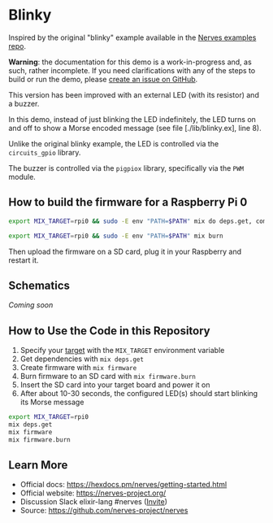 # Blinky

Inspired by the original "blinky" example available in the [Nerves examples repo](https://github.com/nerves-project/nerves_examples).

**Warning**: the documentation for this demo is a work-in-progress and, as such, rather incomplete.
If you need clarifications with any of the steps to build or run the demo, please [create an issue on GitHub](https://github.com/csarnataro/nerves_talk/issues).


This version has been improved with an external LED (with its resistor) and a buzzer.

In this demo, instead of just blinking the LED indefinitely, the LED turns on and off
to show a Morse encoded message (see file [./lib/blinky.ex], line 8).

Unlike the original blinky example, the LED is controlled via the `circuits_gpio` library.

The buzzer is controlled via the `pigpiox` library, specifically via the `PWM` module.

## How to build the firmware for a Raspberry Pi 0

```sh
export MIX_TARGET=rpi0 && sudo -E env "PATH=$PATH" mix do deps.get, compile, firmware
```

```sh
export MIX_TARGET=rpi0 && sudo -E env "PATH=$PATH" mix burn
```

Then upload the firmware on a SD card, plug it in your Raspberry and restart it. 

## Schematics
_Coming soon_


## How to Use the Code in this Repository

1. Specify your [target] with the `MIX_TARGET` environment variable
2. Get dependencies with `mix deps.get`
3. Create firmware with `mix firmware`
4. Burn firmware to an SD card with `mix firmware.burn`
5. Insert the SD card into your target board and power it on
6. After about 10-30 seconds, the configured LED(s) should start blinking its Morse message

```bash
export MIX_TARGET=rpi0
mix deps.get
mix firmware
mix firmware.burn
```

## Learn More

* Official docs: https://hexdocs.pm/nerves/getting-started.html
* Official website: https://nerves-project.org/
* Discussion Slack elixir-lang #nerves ([Invite](https://elixir-slackin.herokuapp.com/))
* Source: https://github.com/nerves-project/nerves

[target]: https://hexdocs.pm/nerves/targets.html

